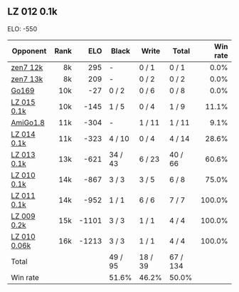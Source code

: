 ## LZ 012 0.1k ##

ELO: -550

Opponent | Rank | ELO | Black | Write | Total | Win rate
---------|-----:|----:|-------|-------|-------|-------:
[zen7 12k](zen7%2012k.md) | 8k | 295 | - | 0 / 1 | 0 / 1 | 0.0%
[zen7 13k](zen7%2013k.md) | 8k | 209 | - | 0 / 2 | 0 / 2 | 0.0%
[Go169](Go169.md) | 10k | -27 | 0 / 2 | 0 / 6 | 0 / 8 | 0.0%
[LZ 015 0.1k](LZ%20015%200.1k.md) | 10k | -145 | 1 / 5 | 0 / 4 | 1 / 9 | 11.1%
[AmiGo1.8](AmiGo1.8.md) | 11k | -304 | - | 1 / 11 | 1 / 11 | 9.1%
[LZ 014 0.1k](LZ%20014%200.1k.md) | 11k | -323 | 4 / 10 | 0 / 4 | 4 / 14 | 28.6%
[LZ 013 0.1k](LZ%20013%200.1k.md) | 13k | -621 | 34 / 43 | 6 / 23 | 40 / 66 | 60.6%
[LZ 010 0.1k](LZ%20010%200.1k.md) | 14k | -867 | 3 / 3 | 3 / 5 | 6 / 8 | 75.0%
[LZ 011 0.1k](LZ%20011%200.1k.md) | 14k | -952 | 1 / 1 | 6 / 6 | 7 / 7 | 100.0%
[LZ 009 0.2k](LZ%20009%200.2k.md) | 15k | -1101 | 3 / 3 | 1 / 1 | 4 / 4 | 100.0%
[LZ 010 0.06k](LZ%20010%200.06k.md) | 16k | -1213 | 3 / 3 | 1 / 1 | 4 / 4 | 100.0%
Total | | | 49 / 95 | 18 / 39 | 67 / 134 | 
Win rate| | | 51.6% | 46.2% | 50.0% | 
